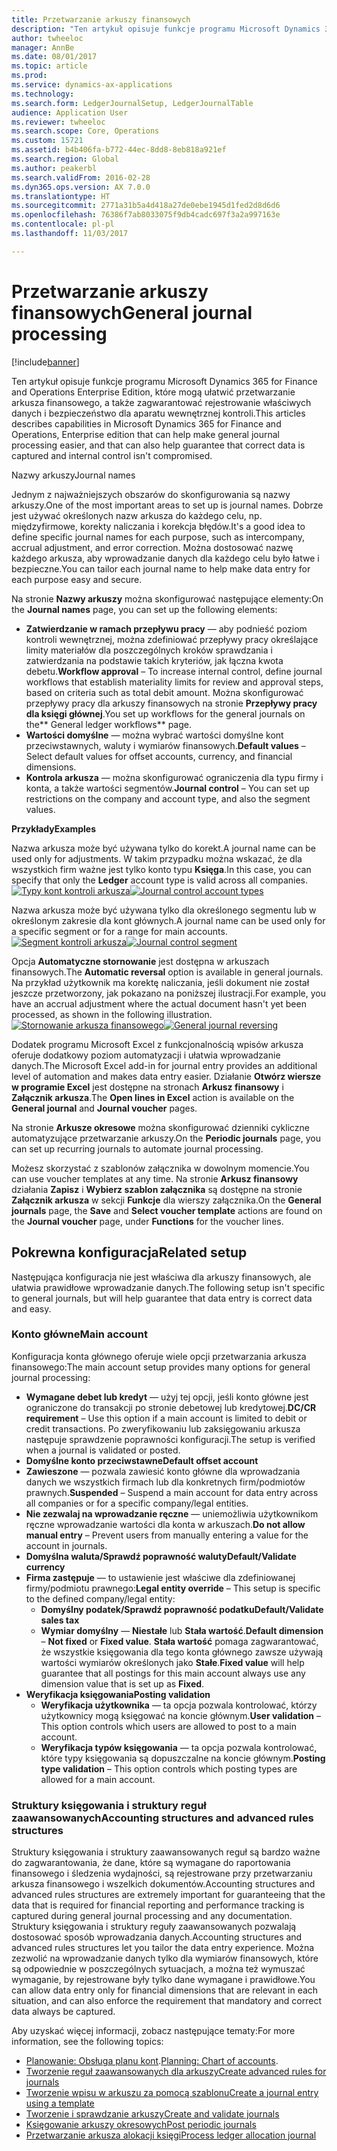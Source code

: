 ```yaml
---
title: Przetwarzanie arkuszy finansowych
description: "Ten artykuł opisuje funkcje programu Microsoft Dynamics 365 for Finance and Operations Enterprise Edition, które mogą ułatwić przetwarzanie arkusza finansowego, a także zagwarantować rejestrowanie właściwych danych i bezpieczeństwo dla aparatu wewnętrznej kontroli."
author: twheeloc
manager: AnnBe
ms.date: 08/01/2017
ms.topic: article
ms.prod: 
ms.service: dynamics-ax-applications
ms.technology: 
ms.search.form: LedgerJournalSetup, LedgerJournalTable
audience: Application User
ms.reviewer: twheeloc
ms.search.scope: Core, Operations
ms.custom: 15721
ms.assetid: b4b406fa-b772-44ec-8dd8-8eb818a921ef
ms.search.region: Global
ms.author: peakerbl
ms.search.validFrom: 2016-02-28
ms.dyn365.ops.version: AX 7.0.0
ms.translationtype: HT
ms.sourcegitcommit: 2771a31b5a4d418a27de0ebe1945d1fed2d8d6d6
ms.openlocfilehash: 76386f7ab8033075f9db4cadc697f3a2a997163e
ms.contentlocale: pl-pl
ms.lasthandoff: 11/03/2017

---
```


# <a name="general-journal-processing"></a><span data-ttu-id="14de2-103">Przetwarzanie arkuszy finansowych</span><span class="sxs-lookup"><span data-stu-id="14de2-103">General journal processing</span></span>

[!include[banner](../includes/banner.md)]


<span data-ttu-id="14de2-104">Ten artykuł opisuje funkcje programu Microsoft Dynamics 365 for Finance and Operations Enterprise Edition, które mogą ułatwić przetwarzanie arkusza finansowego, a także zagwarantować rejestrowanie właściwych danych i bezpieczeństwo dla aparatu wewnętrznej kontroli.</span><span class="sxs-lookup"><span data-stu-id="14de2-104">This articles describes capabilities in Microsoft Dynamics 365 for Finance and Operations, Enterprise edition that can help make general journal processing easier, and that can also help guarantee that correct data is captured and internal control isn't compromised.</span></span>  

<span data-ttu-id="14de2-105">Nazwy arkuszy</span><span class="sxs-lookup"><span data-stu-id="14de2-105">Journal names</span></span>

<span data-ttu-id="14de2-106">Jednym z najważniejszych obszarów do skonfigurowania są nazwy arkuszy.</span><span class="sxs-lookup"><span data-stu-id="14de2-106">One of the most important areas to set up is journal names.</span></span> <span data-ttu-id="14de2-107">Dobrze jest używać określonych nazw arkusza do każdego celu, np. międzyfirmowe, korekty naliczania i korekcja błędów.</span><span class="sxs-lookup"><span data-stu-id="14de2-107">It's a good idea to define specific journal names for each purpose, such as intercompany, accrual adjustment, and error correction.</span></span> <span data-ttu-id="14de2-108">Można dostosować nazwę każdego arkusza, aby wprowadzanie danych dla każdego celu było łatwe i bezpieczne.</span><span class="sxs-lookup"><span data-stu-id="14de2-108">You can tailor each journal name to help make data entry for each purpose easy and secure.</span></span> 

<span data-ttu-id="14de2-109">Na stronie **Nazwy arkuszy** można skonfigurować następujące elementy:</span><span class="sxs-lookup"><span data-stu-id="14de2-109">On the **Journal names** page, you can set up the following elements:</span></span>

-   <span data-ttu-id="14de2-110">**Zatwierdzanie w ramach przepływu pracy** — aby podnieść poziom kontroli wewnętrznej, można zdefiniować przepływy pracy określające limity materiałów dla poszczególnych kroków sprawdzania i zatwierdzania na podstawie takich kryteriów, jak łączna kwota debetu.</span><span class="sxs-lookup"><span data-stu-id="14de2-110">**Workflow approval** – To increase internal control, define journal workflows that establish materiality limits for review and approval steps, based on criteria such as total debit amount.</span></span> <span data-ttu-id="14de2-111">Można skonfigurować przepływy pracy dla arkuszy finansowych na stronie **Przepływy pracy dla księgi głównej**.</span><span class="sxs-lookup"><span data-stu-id="14de2-111">You set up workflows for the general journals on the** General ledger workflows** page.</span></span>
-   <span data-ttu-id="14de2-112">**Wartości domyślne** — można wybrać wartości domyślne kont przeciwstawnych, waluty i wymiarów finansowych.</span><span class="sxs-lookup"><span data-stu-id="14de2-112">**Default values** – Select default values for offset accounts, currency, and financial dimensions.</span></span>
-   <span data-ttu-id="14de2-113">**Kontrola arkusza** — można skonfigurować ograniczenia dla typu firmy i konta, a także wartości segmentów.</span><span class="sxs-lookup"><span data-stu-id="14de2-113">**Journal control** – You can set up restrictions on the company and account type, and also the segment values.</span></span> 

<span data-ttu-id="14de2-114">**Przykłady**</span><span class="sxs-lookup"><span data-stu-id="14de2-114">**Examples**</span></span>

<span data-ttu-id="14de2-115">Nazwa arkusza może być używana tylko do korekt.</span><span class="sxs-lookup"><span data-stu-id="14de2-115">A journal name can be used only for adjustments.</span></span> <span data-ttu-id="14de2-116">W takim przypadku można wskazać, że dla wszystkich firm ważne jest tylko konto typu **Księga**.</span><span class="sxs-lookup"><span data-stu-id="14de2-116">In this case, you can specify that only the **Ledger** account type is valid across all companies.</span></span> <span data-ttu-id="14de2-117">[![Typy kont kontroli arkusza](./media/journal-control-account-types1.png)](./media/journal-control-account-types1.png)</span><span class="sxs-lookup"><span data-stu-id="14de2-117">[![Journal control account types](./media/journal-control-account-types1.png)](./media/journal-control-account-types1.png)</span></span>

<span data-ttu-id="14de2-118">Nazwa arkusza może być używana tylko dla określonego segmentu lub w określonym zakresie dla kont głównych.</span><span class="sxs-lookup"><span data-stu-id="14de2-118">A journal name can be used only for a specific segment or for a range for main accounts.</span></span> <span data-ttu-id="14de2-119">[![Segment kontroli arkusza](./media/journal-control-segment1.png)](./media/journal-control-segment1.png)</span><span class="sxs-lookup"><span data-stu-id="14de2-119">[![Journal control segment](./media/journal-control-segment1.png)](./media/journal-control-segment1.png)</span></span>

<span data-ttu-id="14de2-120">Opcja **Automatyczne stornowanie** jest dostępna w arkuszach finansowych.</span><span class="sxs-lookup"><span data-stu-id="14de2-120">The **Automatic reversal** option is available in general journals.</span></span> <span data-ttu-id="14de2-121">Na przykład użytkownik ma korektę naliczania, jeśli dokument nie został jeszcze przetworzony, jak pokazano na poniższej ilustracji.</span><span class="sxs-lookup"><span data-stu-id="14de2-121">For example, you have an accrual adjustment where the actual document hasn't yet been processed, as shown in the following illustration.</span></span>
<span data-ttu-id="14de2-122">[![Stornowanie arkusza finansowego](./media/general-journal-reversing1.png)](./media/general-journal-reversing1.png)</span><span class="sxs-lookup"><span data-stu-id="14de2-122">[![General journal reversing](./media/general-journal-reversing1.png)](./media/general-journal-reversing1.png)</span></span> 

<span data-ttu-id="14de2-123">Dodatek programu Microsoft Excel z funkcjonalnością wpisów arkusza oferuje dodatkowy poziom automatyzacji i ułatwia wprowadzanie danych.</span><span class="sxs-lookup"><span data-stu-id="14de2-123">The Microsoft Excel add-in for journal entry provides an additional level of automation and makes data entry easier.</span></span> <span data-ttu-id="14de2-124">Działanie **Otwórz wiersze w programie Excel** jest dostępne na stronach **Arkusz finansowy** i **Załącznik arkusza**.</span><span class="sxs-lookup"><span data-stu-id="14de2-124">The **Open lines in Excel** action is available on the **General journal** and **Journal voucher** pages.</span></span> 

<span data-ttu-id="14de2-125">Na stronie **Arkusze okresowe** można skonfigurować dzienniki cykliczne automatyzujące przetwarzanie arkuszy.</span><span class="sxs-lookup"><span data-stu-id="14de2-125">On the **Periodic journals** page, you can set up recurring journals to automate journal processing.</span></span> 

<span data-ttu-id="14de2-126">Możesz skorzystać z szablonów załącznika w dowolnym momencie.</span><span class="sxs-lookup"><span data-stu-id="14de2-126">You can use voucher templates at any time.</span></span> <span data-ttu-id="14de2-127">Na stronie **Arkusz finansowy** działania **Zapisz** i **Wybierz szablon załącznika** są dostępne na stronie **Załącznik arkusza** w sekcji **Funkcje** dla wierszy załącznika.</span><span class="sxs-lookup"><span data-stu-id="14de2-127">On the **General journals** page, the **Save** and **Select voucher template** actions are found on the **Journal voucher** page, under **Functions** for the voucher lines.</span></span>

## <a name="related-setup"></a><span data-ttu-id="14de2-128">Pokrewna konfiguracja</span><span class="sxs-lookup"><span data-stu-id="14de2-128">Related setup</span></span>
<span data-ttu-id="14de2-129">Następująca konfiguracja nie jest właściwa dla arkuszy finansowych, ale ułatwia prawidłowe wprowadzanie danych.</span><span class="sxs-lookup"><span data-stu-id="14de2-129">The following setup isn't specific to general journals, but will help guarantee that data entry is correct data and easy.</span></span>

### <a name="main-account"></a><span data-ttu-id="14de2-130">Konto główne</span><span class="sxs-lookup"><span data-stu-id="14de2-130">Main account</span></span>

<span data-ttu-id="14de2-131">Konfiguracja konta głównego oferuje wiele opcji przetwarzania arkusza finansowego:</span><span class="sxs-lookup"><span data-stu-id="14de2-131">The main account setup provides many options for general journal processing:</span></span>

-   <span data-ttu-id="14de2-132">**Wymagane debet lub kredyt** — użyj tej opcji, jeśli konto główne jest ograniczone do transakcji po stronie debetowej lub kredytowej.</span><span class="sxs-lookup"><span data-stu-id="14de2-132">**DC/CR requirement** – Use this option if a main account is limited to debit or credit transactions.</span></span> <span data-ttu-id="14de2-133">Po zweryfikowaniu lub zaksięgowaniu arkusza następuje sprawdzenie poprawności konfiguracji.</span><span class="sxs-lookup"><span data-stu-id="14de2-133">The setup is verified when a journal is validated or posted.</span></span>
-   <span data-ttu-id="14de2-134">**Domyślne konto przeciwstawne**</span><span class="sxs-lookup"><span data-stu-id="14de2-134">**Default offset account**</span></span>
-   <span data-ttu-id="14de2-135">**Zawieszone** — pozwala zawiesić konto główne dla wprowadzania danych we wszystkich firmach lub dla konkretnych firm/podmiotów prawnych.</span><span class="sxs-lookup"><span data-stu-id="14de2-135">**Suspended** – Suspend a main account for data entry across all companies or for a specific company/legal entities.</span></span>
-   <span data-ttu-id="14de2-136">**Nie zezwalaj na wprowadzanie ręczne** — uniemożliwia użytkownikom ręczne wprowadzanie wartości dla konta w arkuszach.</span><span class="sxs-lookup"><span data-stu-id="14de2-136">**Do not allow manual entry** – Prevent users from manually entering a value for the account in journals.</span></span>
-   <span data-ttu-id="14de2-137">**Domyślna waluta/Sprawdź poprawność waluty**</span><span class="sxs-lookup"><span data-stu-id="14de2-137">**Default/Validate currency**</span></span>
-   <span data-ttu-id="14de2-138">**Firma zastępuje** — to ustawienie jest właściwe dla zdefiniowanej firmy/podmiotu prawnego:</span><span class="sxs-lookup"><span data-stu-id="14de2-138">**Legal entity override** – This setup is specific to the defined company/legal entity:</span></span>
    -   <span data-ttu-id="14de2-139">**Domyślny podatek/Sprawdź poprawność podatku**</span><span class="sxs-lookup"><span data-stu-id="14de2-139">**Default/Validate sales tax**</span></span>
    -   <span data-ttu-id="14de2-140">**Wymiar domyślny** — **Niestałe** lub **Stała wartość**.</span><span class="sxs-lookup"><span data-stu-id="14de2-140">**Default dimension** – **Not fixed** or **Fixed value**.</span></span> <span data-ttu-id="14de2-141">**Stała wartość** pomaga zagwarantować, że wszystkie księgowania dla tego konta głównego zawsze używają wartości wymiarów określonych jako **Stałe**.</span><span class="sxs-lookup"><span data-stu-id="14de2-141">**Fixed value** will help guarantee that all postings for this main account always use any dimension value that is set up as **Fixed**.</span></span>
-   <span data-ttu-id="14de2-142">**Weryfikacja księgowania**</span><span class="sxs-lookup"><span data-stu-id="14de2-142">**Posting validation**</span></span>
    -   <span data-ttu-id="14de2-143">**Weryfikacja użytkownika** — ta opcja pozwala kontrolować, którzy użytkownicy mogą księgować na koncie głównym.</span><span class="sxs-lookup"><span data-stu-id="14de2-143">**User validation** – This option controls which users are allowed to post to a main account.</span></span>
    -   <span data-ttu-id="14de2-144">**Weryfikacja typów księgowania** — ta opcja pozwala kontrolować, które typy księgowania są dopuszczalne na koncie głównym.</span><span class="sxs-lookup"><span data-stu-id="14de2-144">**Posting type validation** – This option controls which posting types are allowed for a main account.</span></span>

### <a name="accounting-structures-and-advanced-rules-structures"></a><span data-ttu-id="14de2-145">Struktury księgowania i struktury reguł zaawansowanych</span><span class="sxs-lookup"><span data-stu-id="14de2-145">Accounting structures and advanced rules structures</span></span>

<span data-ttu-id="14de2-146">Struktury księgowania i struktury zaawansowanych reguł są bardzo ważne do zagwarantowania, że dane, które są wymagane do raportowania finansowego i śledzenia wydajności, są rejestrowane przy przetwarzaniu arkusza finansowego i wszelkich dokumentów.</span><span class="sxs-lookup"><span data-stu-id="14de2-146">Accounting structures and advanced rules structures are extremely important for guaranteeing that the data that is required for financial reporting and performance tracking is captured during general journal processing and any documentation.</span></span> <span data-ttu-id="14de2-147">Struktury księgowania i struktury reguły zaawansowanych pozwalają dostosować sposób wprowadzania danych.</span><span class="sxs-lookup"><span data-stu-id="14de2-147">Accounting structures and advanced rules structures let you tailor the data entry experience.</span></span> <span data-ttu-id="14de2-148">Można zezwolić na wprowadzanie danych tylko dla wymiarów finansowych, które są odpowiednie w poszczególnych sytuacjach, a można też wymuszać wymaganie, by rejestrowane były tylko dane wymagane i prawidłowe.</span><span class="sxs-lookup"><span data-stu-id="14de2-148">You can allow data entry only for financial dimensions that are relevant in each situation, and can also enforce the requirement that mandatory and correct data always be captured.</span></span>

<span data-ttu-id="14de2-149">Aby uzyskać więcej informacji, zobacz następujące tematy:</span><span class="sxs-lookup"><span data-stu-id="14de2-149">For more information, see the following topics:</span></span>
- <span data-ttu-id="14de2-150">[Planowanie: Obsługa planu kont](plan-chart-of-accounts.md).</span><span class="sxs-lookup"><span data-stu-id="14de2-150">[Planning: Chart of accounts](plan-chart-of-accounts.md).</span></span> 
- [<span data-ttu-id="14de2-151">Tworzenie reguł zaawansowanych dla arkuszy</span><span class="sxs-lookup"><span data-stu-id="14de2-151">Create advanced rules for journals</span></span>](tasks/create-advanced-rules-journals.md)
- [<span data-ttu-id="14de2-152">Tworzenie wpisu w arkuszu za pomocą szablonu</span><span class="sxs-lookup"><span data-stu-id="14de2-152">Create a journal entry using a template</span></span>](tasks/create-journal-entry-template.md)
- [<span data-ttu-id="14de2-153">Tworzenie i sprawdzanie arkuszy</span><span class="sxs-lookup"><span data-stu-id="14de2-153">Create and validate journals</span></span>](tasks/create-validate-journals.md)
- [<span data-ttu-id="14de2-154">Księgowanie arkuszy okresowych</span><span class="sxs-lookup"><span data-stu-id="14de2-154">Post periodic journals</span></span>](tasks/post-periodic-journals.md)
- [<span data-ttu-id="14de2-155">Przetwarzanie arkusza alokacji księgi</span><span class="sxs-lookup"><span data-stu-id="14de2-155">Process ledger allocation journal</span></span>](tasks/process-ledger-allocation-journal.md)




